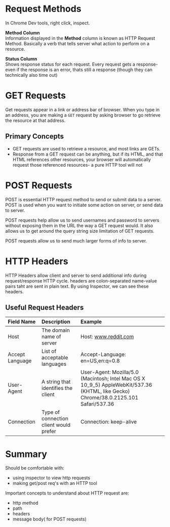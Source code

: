 # Request Methods

In Chrome Dev tools, right click, inspect.

**Method Column**  
Information displayed in the **Method** column is known as HTTP Request Method.  Basically a verb that tells server what action to perform on a resource.

**Status Column**  
Shows response status for each request.  Every request gets a response- even if the response is an error, thats still a response (though they can technically also time out)

# GET Requests

Get requests appear in a link or address bar of browser.  When you type in an address, you are making a `GET` request by asking browser to go retrieve the resource at that address.

## Primary Concepts
- GET requests are used to retrieve a resource, and most links are GETs.
- Response from a GET request can be anything, but if its HTML, and that HTML references other resources, your browser will automatically request those referenced resources- a pure HTTP tool will not

# POST Requests

POST is essential HTTP request method to send or submit data to a server.
POST is used when you want to initiate some action on server, or send data to server.

POST requests help allow us to send usernames and password to servers without exposing them in the URL the way a GET request would.  It also allows us to get around the query string size limitation of GET requests.

POST requests allow us to send much larger forms of info to server.

# HTTP Headers

HTTP Headers allow client and server to send additional info during request/response HTTP cycle.  headers are colon-separated name-value pairs taht are sent in plain text.  By using Inspector, we can see these headers.

## Useful Request Headers
|Field Name | Description | Example |
|:----------|:------------|:--------|
|Host| The domain name of server | Host: www.reddit.com |
|Accept Language | List of acceptable languages | Accept-Language: en=US,en:q=0.8|
|User-Agent | A string that identifies the client | User-Agent: Mozilla/5.0 (Macintosh; Intel Mac OS X 10_9_5) AppleWebKit/537.36 (KHTML, like Gecko) Chrome/38.0.2125.101 Safari/537.36 |
|Connection | Type of connection client would prefer | Connection: keep-alive|

# Summary

Should be comfortable with:
- using inspector to view http requests
- making get/post req's with an HTTP tool

Important concepts to understand about HTTP request are:
- http method
- path 
- headers
- message body( for POST requests)